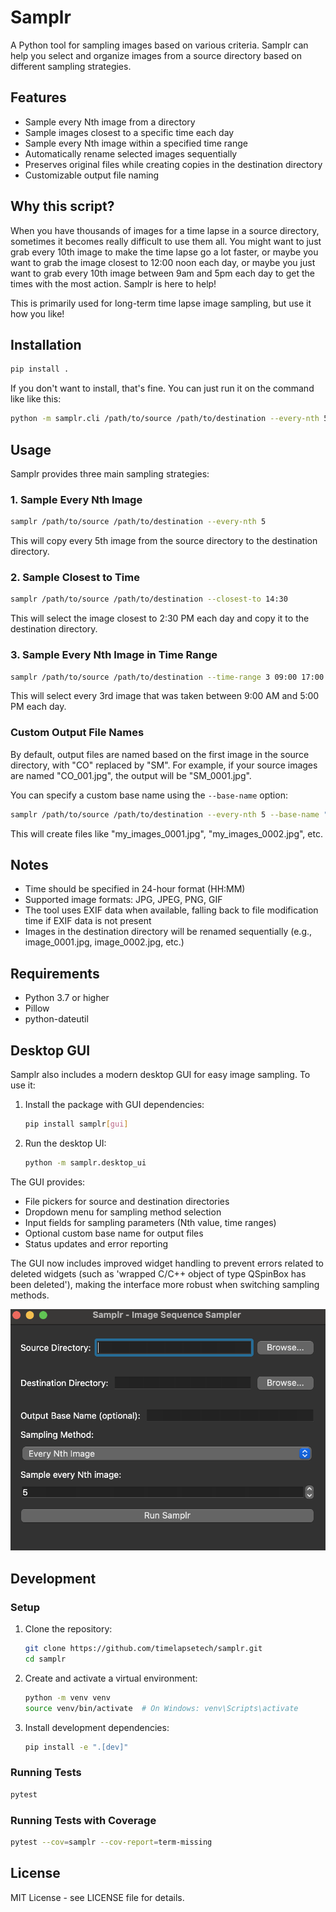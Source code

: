 # Samplr

A Python tool for sampling images based on various criteria. Samplr can help you select and organize images from a source directory based on different sampling strategies.

## Features

- Sample every Nth image from a directory
- Sample images closest to a specific time each day
- Sample every Nth image within a specified time range
- Automatically rename selected images sequentially
- Preserves original files while creating copies in the destination directory
- Customizable output file naming

## Why this script?

When you have thousands of images for a time lapse in a source directory, sometimes it becomes really difficult to use them all. You might want to just grab every 10th image to make the time lapse go a lot faster, or maybe you want to grab the image closest to 12:00 noon each day, or maybe you just want to grab every 10th image between 9am and 5pm each day to get the times with the most action. Samplr is here to help!

This is primarily used for long-term time lapse image sampling, but use it how you like!


## Installation

```bash
pip install .
```

If you don't want to install, that's fine.  You can just run it on the command like like this:
```bash
python -m samplr.cli /path/to/source /path/to/destination --every-nth 5
```

## Usage

Samplr provides three main sampling strategies:

### 1. Sample Every Nth Image

```bash
samplr /path/to/source /path/to/destination --every-nth 5
```

This will copy every 5th image from the source directory to the destination directory.

### 2. Sample Closest to Time

```bash
samplr /path/to/source /path/to/destination --closest-to 14:30
```

This will select the image closest to 2:30 PM each day and copy it to the destination directory.

### 3. Sample Every Nth Image in Time Range

```bash
samplr /path/to/source /path/to/destination --time-range 3 09:00 17:00
```

This will select every 3rd image that was taken between 9:00 AM and 5:00 PM each day.

### Custom Output File Names

By default, output files are named based on the first image in the source directory, with "CO" replaced by "SM". For example, if your source images are named "CO_001.jpg", the output will be "SM_0001.jpg".

You can specify a custom base name using the `--base-name` option:

```bash
samplr /path/to/source /path/to/destination --every-nth 5 --base-name "my_images"
```

This will create files like "my_images_0001.jpg", "my_images_0002.jpg", etc.

## Notes

- Time should be specified in 24-hour format (HH:MM)
- Supported image formats: JPG, JPEG, PNG, GIF
- The tool uses EXIF data when available, falling back to file modification time if EXIF data is not present
- Images in the destination directory will be renamed sequentially (e.g., image_0001.jpg, image_0002.jpg, etc.)

## Requirements

- Python 3.7 or higher
- Pillow
- python-dateutil

## Desktop GUI

Samplr also includes a modern desktop GUI for easy image sampling. To use it:

1. Install the package with GUI dependencies:
   ```bash
   pip install samplr[gui]
   ```

2. Run the desktop UI:
   ```bash
   python -m samplr.desktop_ui
   ```

The GUI provides:
- File pickers for source and destination directories
- Dropdown menu for sampling method selection
- Input fields for sampling parameters (Nth value, time ranges)
- Optional custom base name for output files
- Status updates and error reporting

The GUI now includes improved widget handling to prevent errors related to deleted widgets (such as 'wrapped C/C++ object of type QSpinBox has been deleted'), making the interface more robust when switching sampling methods.

![Samplr Desktop UI](docs/samplr_gui.png)

## Development

### Setup

1. Clone the repository:
   ```bash
   git clone https://github.com/timelapsetech/samplr.git
   cd samplr
   ```

2. Create and activate a virtual environment:
   ```bash
   python -m venv venv
   source venv/bin/activate  # On Windows: venv\Scripts\activate
   ```

3. Install development dependencies:
   ```bash
   pip install -e ".[dev]"
   ```

### Running Tests

```bash
pytest
```

### Running Tests with Coverage

```bash
pytest --cov=samplr --cov-report=term-missing
```

## License

MIT License - see LICENSE file for details.
